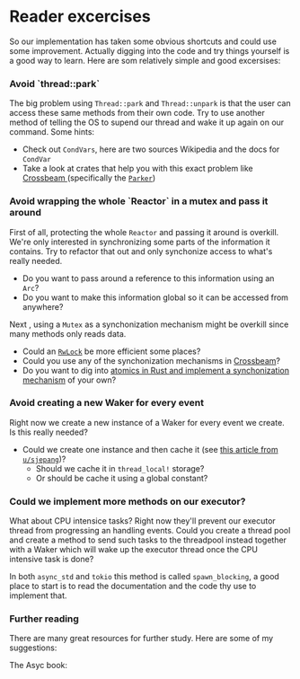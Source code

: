 # Reader excercises

So our implementation has taken some obvious shortcuts and could use some improvement. Actually digging into the code and try things yourself is a good way to learn. Here are som relatively simple and good excersises:

### Avoid \`thread::park\`

The big problem using `Thread::park` and `Thread::unpark` is that the user can access these same methods from their own code. Try to use another method of telling the OS to supend our thread and wake it up again on our command. Some hints:

* Check out `CondVars`, here are two sources Wikipedia and the docs for `CondVar`
* Take a look at crates that help you with this exact problem like [Crossbeam ](https://github.com/crossbeam-rs/crossbeam)\(specifically the [`Parker`](https://docs.rs/crossbeam/0.7.3/crossbeam/sync/struct.Parker.html)\)

### Avoid wrapping the whole \`Reactor\` in a mutex and pass it around

First of all, protecting the whole `Reactor` and passing it around is overkill. We're only interested in synchronizing some parts of the information it contains. Try to refactor that out and only synchonize access to what's really needed.

* Do you want to pass around a reference to this information using an `Arc`?
* Do you want to make this information global so it can be accessed from anywhere?

Next , using a `Mutex` as a synchonization mechanism might be overkill since many methods only reads data. 

* Could an [`RwLock`](https://doc.rust-lang.org/stable/std/sync/struct.RwLock.html) be more efficient some places?
* Could you use any of the synchonization mechanisms in [Crossbeam](https://github.com/crossbeam-rs/crossbeam)?
* Do you want to dig into [atomics in Rust and implement a synchonization mechanism](https://cfsamsonbooks.gitbook.io/epoll-kqueue-iocp-explained/appendix-1/atomics-in-rust) of your own?

### Avoid creating a new Waker for every event

Right now we create a new instance of a Waker for every event we create. Is this really needed? 

* Could we create one instance and then cache it \(see [this article from `u/sjepang`](https://stjepang.github.io/2020/01/25/build-your-own-block-on.html)\)?
  * Should we cache it in `thread_local!` storage?
  * Or should be cache it using a global constant?

### Could we implement more methods on our executor?

What about CPU intensice tasks? Right now they'll prevent our executor thread from progressing an handling events. Could you create a thread pool and create a method to send such tasks to the threadpool instead together with a Waker which will wake up the executor thread once the CPU intensive task is done?

In both `async_std` and `tokio` this method is called `spawn_blocking`, a good place to start is to read the documentation and the code thy use to implement that.

### Further reading

There are many great resources for further study. Here are some of my suggestions:

The Asyc book:





